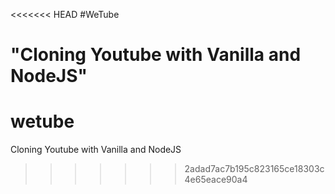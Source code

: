<<<<<<< HEAD
#WeTube

"Cloning Youtube with Vanilla and NodeJS"
=======
# wetube
Cloning Youtube with Vanilla and NodeJS
>>>>>>> 2adad7ac7b195c823165ce18303c4e65eace90a4

